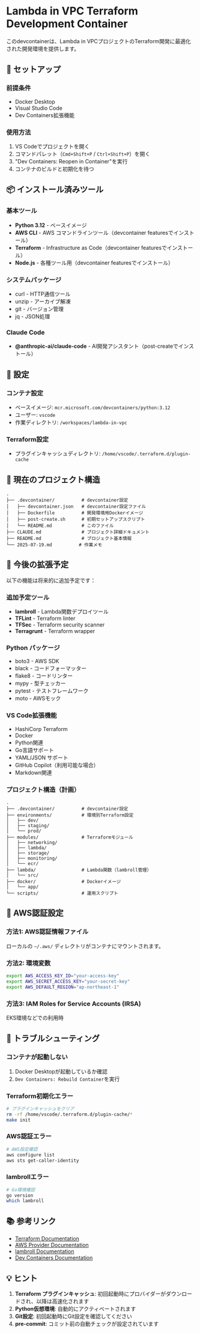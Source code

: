 # Lambda in VPC Terraform Development Container

このdevcontainerは、Lambda in VPCプロジェクトのTerraform開発に最適化された開発環境を提供します。

## 🚀 セットアップ

### 前提条件

- Docker Desktop
- Visual Studio Code
- Dev Containers拡張機能

### 使用方法

1. VS Codeでプロジェクトを開く
2. コマンドパレット（`Cmd+Shift+P` / `Ctrl+Shift+P`）を開く
3. "Dev Containers: Reopen in Container"を実行
4. コンテナのビルドと初期化を待つ

## 📦 インストール済みツール

### 基本ツール

- **Python 3.12** - ベースイメージ
- **AWS CLI** - AWS コマンドラインツール（devcontainer featuresでインストール）
- **Terraform** - Infrastructure as Code（devcontainer featuresでインストール）
- **Node.js** - 各種ツール用（devcontainer featuresでインストール）

### システムパッケージ

- curl - HTTP通信ツール
- unzip - アーカイブ解凍
- git - バージョン管理
- jq - JSON処理

### Claude Code

- **@anthropic-ai/claude-code** - AI開発アシスタント（post-createでインストール）

## 🔧 設定

### コンテナ設定

- ベースイメージ: `mcr.microsoft.com/devcontainers/python:3.12`
- ユーザー: `vscode`
- 作業ディレクトリ: `/workspaces/lambda-in-vpc`

### Terraform設定

- プラグインキャッシュディレクトリ: `/home/vscode/.terraform.d/plugin-cache`

## 📁 現在のプロジェクト構造

```
.
├── .devcontainer/          # devcontainer設定
│   ├── devcontainer.json   # devcontainer設定ファイル
│   ├── Dockerfile          # 開発環境用Dockerイメージ
│   ├── post-create.sh      # 初期セットアップスクリプト
│   └── README.md           # このファイル
├── CLAUDE.md               # プロジェクト詳細ドキュメント
├── README.md               # プロジェクト基本情報
└── 2025-07-19.md          # 作業メモ
```

## 🚧 今後の拡張予定

以下の機能は将来的に追加予定です：

### 追加予定ツール

- **lambroll** - Lambda関数デプロイツール
- **TFLint** - Terraform linter
- **TFSec** - Terraform security scanner
- **Terragrunt** - Terraform wrapper

### Python パッケージ

- boto3 - AWS SDK
- black - コードフォーマッター
- flake8 - コードリンター
- mypy - 型チェッカー
- pytest - テストフレームワーク
- moto - AWSモック

### VS Code拡張機能

- HashiCorp Terraform
- Docker
- Python関連
- Go言語サポート
- YAML/JSON サポート
- GitHub Copilot（利用可能な場合）
- Markdown関連

### プロジェクト構造（計画）

```
.
├── .devcontainer/          # devcontainer設定
├── environments/           # 環境別Terraform設定
│   ├── dev/
│   ├── staging/
│   └── prod/
├── modules/                # Terraformモジュール
│   ├── networking/
│   ├── lambda/
│   ├── storage/
│   ├── monitoring/
│   └── ecr/
├── lambda/                 # Lambda関数（lambroll管理）
│   └── src/
├── docker/                 # Dockerイメージ
│   └── app/
└── scripts/                # 運用スクリプト
```

## 🔐 AWS認証設定

### 方法1: AWS認証情報ファイル

ローカルの `~/.aws/` ディレクトリがコンテナにマウントされます。

### 方法2: 環境変数

```bash
export AWS_ACCESS_KEY_ID="your-access-key"
export AWS_SECRET_ACCESS_KEY="your-secret-key"
export AWS_DEFAULT_REGION="ap-northeast-1"
```

### 方法3: IAM Roles for Service Accounts (IRSA)

EKS環境などでの利用時

## 🐛 トラブルシューティング

### コンテナが起動しない

1. Docker Desktopが起動しているか確認
2. `Dev Containers: Rebuild Container`を実行

### Terraform初期化エラー

```bash
# プラグインキャッシュをクリア
rm -rf /home/vscode/.terraform.d/plugin-cache/*
make init
```

### AWS認証エラー

```bash
# AWS設定確認
aws configure list
aws sts get-caller-identity
```

### lambrollエラー

```bash
# Go環境確認
go version
which lambroll
```

## 📚 参考リンク

- [Terraform Documentation](https://www.terraform.io/docs)
- [AWS Provider Documentation](https://registry.terraform.io/providers/hashicorp/aws/latest/docs)
- [lambroll Documentation](https://github.com/fujiwara/lambroll)
- [Dev Containers Documentation](https://containers.dev/)

## 💡 ヒント

1. **Terraform プラグインキャッシュ**: 初回起動時にプロバイダーがダウンロードされ、以降は高速化されます
2. **Python仮想環境**: 自動的にアクティベートされます
3. **Git設定**: 初回起動時にGit設定を確認してください
4. **pre-commit**: コミット前の自動チェックが設定されています
